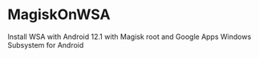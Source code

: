# MagiskOnWSA
Install WSA with Android 12.1 with Magisk root and Google Apps Windows Subsystem for Android
